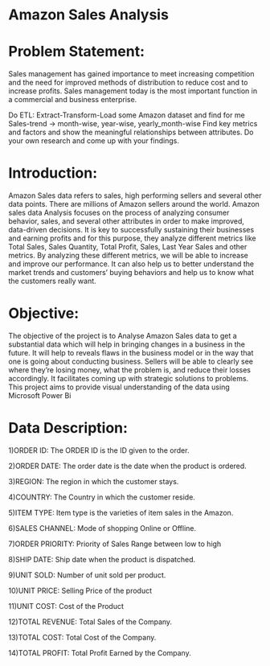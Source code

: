 # Amazon Sales Analysis 

# Problem Statement:
Sales management has gained importance to meet increasing competition and the
need for improved methods of distribution to reduce cost and to increase profits. Sales
management today is the most important function in a commercial and business
enterprise.

Do ETL: Extract-Transform-Load some Amazon dataset and find for me
Sales-trend -> month-wise, year-wise, yearly_month-wise
Find key metrics and factors and show the meaningful relationships between
attributes. 
Do your own research and come up with your findings.

# Introduction:
Amazon Sales data refers to sales, high performing sellers and several other data points.
There are millions of Amazon sellers around the world. Amazon sales data Analysis  focuses on the process of analyzing consumer behavior, sales, and several other attributes  in order to make improved, data-driven decisions. It is key to successfully sustaining their  businesses and earning profits and for this purpose, they analyze different metrics like
Total Sales, Sales Quantity, Total Profit, Sales, Last Year Sales and other metrics. By  analyzing these different metrics, we will be able to increase and improve our performance.  It can also help us to better understand the market trends and customers’ buying behaviors
and help us to know what the customers really want.

# Objective:
The objective of the project is to Analyse Amazon Sales data to get a substantial data
which will help in bringing changes in a business in the future. It will help to reveals
flaws in the business model or in the way that one is going about conducting  business. Sellers will be able to clearly see where they’re losing money, what the  problem is, and reduce their losses accordingly. It facilitates coming up with strategic  solutions to problems. This project aims to provide visual understanding of the data  using Microsoft Power Bi


# Data Description:
1)ORDER ID: The ORDER ID is the ID given to the order.

2)ORDER DATE: The order date is the date when the product is ordered.

3)REGION: The region in which the customer stays.

4)COUNTRY: The Country in which the customer reside.

5)ITEM TYPE: Item type is the varieties of item sales in the Amazon.

6)SALES CHANNEL: Mode of shopping Online or Offline.

7)ORDER PRIORITY: Priority of Sales Range between low to high

8)SHIP DATE: Ship date when the product is dispatched.

9)UNIT SOLD: Number of unit sold per product.

10)UNIT PRICE: Selling Price of the product

11)UNIT COST: Cost of the Product

12)TOTAL REVENUE: Total Sales of the Company.

13)TOTAL COST: Total Cost of the Company.

14)TOTAL PROFIT: Total Profit Earned by the Company.








